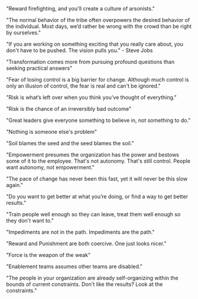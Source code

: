 "Reward firefighting, and you'll create a culture of arsonists."

"The normal behavior of the tribe often overpowers the desired behavior of the individual. Most days, we’d rather be wrong with the crowd than be right by ourselves."

"If you are working on something exciting that you really care about, you don't have to be pushed. The vision pulls you." - Steve Jobs

"Transformation comes more from pursuing profound questions than seeking practical answers"

"Fear of losing control is a big barrier for change. Although much control is only an illusion of control, the fear is real and can't be ignored."

"Risk is what’s left over when you think you’ve thought of everything."

"Risk is the chance of an irreversibly bad outcome"

"Great leaders give everyone something to believe in, not something to do."

"Nothing is someone else's problem"

"Soil blames the seed and the seed blames the soil."

"Empowerment presumes the organization has the power and bestows some of it to the employee. That's not autonomy. That's still control. People want autonomy, not empowerment."

"The pace of change has never been this fast, yet it will never be this slow again."

"Do you want to get better at what you’re doing, or find a way to get better results."

"Train people well enough so they can leave, treat them well enough so they don't want to."

"Impediments are not in the path. Impediments are the path."

"Reward and Punishment are both coercive. One just looks nicer."

"Force is the weapon of the weak"

"Enablement teams assumes other teams are disabled."

"The people in your organization are already self-organizing within the bounds of current constraints. Don't like the results? Look at the constraints."
